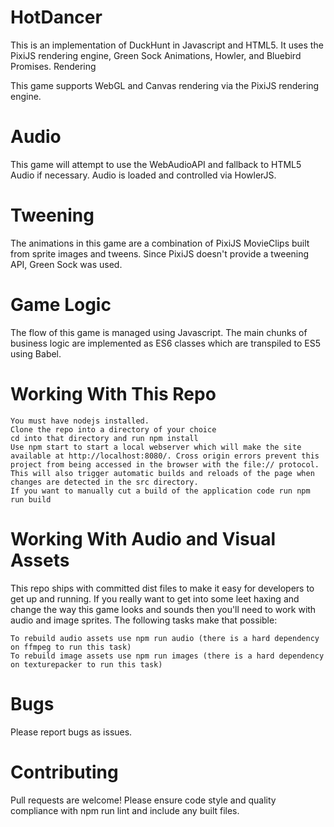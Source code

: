 # HotDancer


This is an implementation of DuckHunt in Javascript and HTML5. It uses the PixiJS rendering engine, Green Sock Animations, Howler, and Bluebird Promises.
Rendering

This game supports WebGL and Canvas rendering via the PixiJS rendering engine.
# Audio

This game will attempt to use the WebAudioAPI and fallback to HTML5 Audio if necessary. Audio is loaded and controlled via HowlerJS.
# Tweening

The animations in this game are a combination of PixiJS MovieClips built from sprite images and tweens. Since PixiJS doesn't provide a tweening API, Green Sock was used.
# Game Logic

The flow of this game is managed using Javascript. The main chunks of business logic are implemented as ES6 classes which are transpiled to ES5 using Babel.
# Working With This Repo

    You must have nodejs installed.
    Clone the repo into a directory of your choice
    cd into that directory and run npm install
    Use npm start to start a local webserver which will make the site available at http://localhost:8080/. Cross origin errors prevent this project from being accessed in the browser with the file:// protocol. This will also trigger automatic builds and reloads of the page when changes are detected in the src directory.
    If you want to manually cut a build of the application code run npm run build

# Working With Audio and Visual Assets

This repo ships with committed dist files to make it easy for developers to get up and running. If you really want to get into some leet haxing and change the way this game looks and sounds then you'll need to work with audio and image sprites. The following tasks make that possible:

    To rebuild audio assets use npm run audio (there is a hard dependency on ffmpeg to run this task)
    To rebuild image assets use npm run images (there is a hard dependency on texturepacker to run this task)

# Bugs

Please report bugs as issues.
# Contributing
Pull requests are welcome! Please ensure code style and quality compliance with npm run lint and include any built files.
